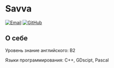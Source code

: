 
# Savva

[![Email](https://img.shields.io/badge/Email-oldisam@gmail.com-blue?style=flat&logo=gmail)](mailto:oldisam@gmail.com)
[![GitHub](https://img.shields.io/badge/GitHub-oldisam--jpg-black?style=flat&logo=github)](https://github.com/oldisam-jpg)

##  О себе

Уровень знание английского: B2

Языки программирования: C++, GDscipt, Pascal
